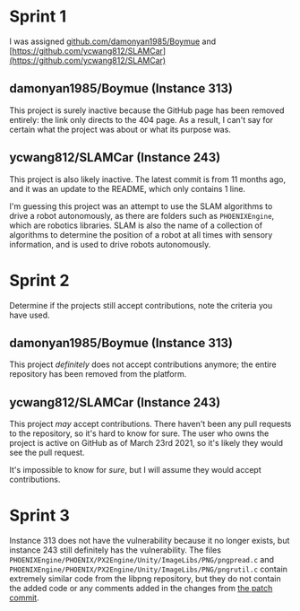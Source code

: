 # Sprint 1
I was assigned [github.com/damonyan1985/Boymue](https://github.com/damonyan1985/Boymue) and [https://github.com/ycwang812/SLAMCar](https://github.com/ycwang812/SLAMCar)

## damonyan1985/Boymue (Instance 313)

This project is surely inactive because the GitHub page has been removed entirely: the link only directs to the 404 page. As a result, I can't say for certain what the project was about or what its purpose was.

## ycwang812/SLAMCar (Instance 243)

This project is also likely inactive. The latest commit is from 11 months ago, and it was an update to the README, which only contains 1 line.

I'm guessing this project was an attempt to use the SLAM algorithms to drive a robot autonomously, as there are folders such as `PHOENIXEngine`, which are robotics libraries. SLAM is also the name of a collection of algorithms to determine the position of a robot at all times with sensory information, and is used to drive robots autonomously.

# Sprint 2

Determine if the projects still accept contributions, note the criteria you have used.

## damonyan1985/Boymue (Instance 313)

This project *definitely* does not accept contributions anymore; the entire repository has been removed from the platform.

## ycwang812/SLAMCar (Instance 243)

This project *may* accept contributions. There haven't been any pull requests to the repository, so it's hard to know for sure. The user who owns the project is active on GitHub as of March 23rd 2021, so it's likely they would see the pull request.

It's impossible to know for *sure*, but I will assume they would accept contributions.

# Sprint 3

Instance 313 does not have the vulnerability because it no longer exists, but instance 243 still definitely has the vulnerability. The files `PHOENIXEngine/PHOENIX/PX2Engine/Unity/ImageLibs/PNG/pngpread.c` and `PHOENIXEngine/PHOENIX/PX2Engine/Unity/ImageLibs/PNG/pngrutil.c` contain extremely similar code from the libpng repository, but they do not contain the added code or any comments added in the changes from [the patch commit](https://github.com/glennrp/libpng/commit/347538efbdc21b8df684ebd92d37400b3ce85d55).
